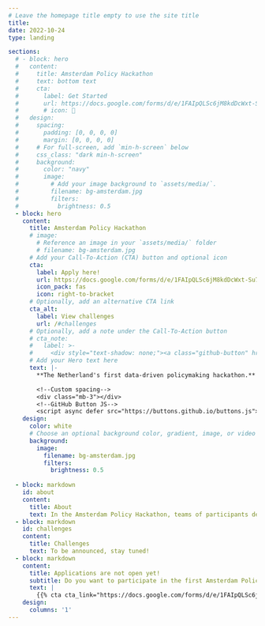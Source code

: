 ```yaml
---
# Leave the homepage title empty to use the site title
title:
date: 2022-10-24
type: landing

sections:
  # - block: hero
  #   content:
  #     title: Amsterdam Policy Hackathon
  #     text: bottom text
  #     cta:
  #       label: Get Started
  #       url: https://docs.google.com/forms/d/e/1FAIpQLSc6jM8kdDcWxt-Su7DlmraSccM4ZTA4pDgFGnEHH880IyugiA/viewform?usp=dialog
  #       # icon: 📝
  #   design:
  #     spacing:
  #       padding: [0, 0, 0, 0]
  #       margin: [0, 0, 0, 0]
  #     # For full-screen, add `min-h-screen` below
  #     css_class: "dark min-h-screen"
  #     background:
  #       color: "navy"
  #       image:
  #         # Add your image background to `assets/media/`.
  #         filename: bg-amsterdam.jpg
  #         filters:
  #           brightness: 0.5
  - block: hero
    content:
      title: Amsterdam Policy Hackathon
      # image:
        # Reference an image in your `assets/media/` folder
        # filename: bg-amsterdam.jpg
      # Add your Call-To-Action (CTA) button and optional icon
      cta:
        label: Apply here!
        url: https://docs.google.com/forms/d/e/1FAIpQLSc6jM8kdDcWxt-Su7DlmraSccM4ZTA4pDgFGnEHH880IyugiA/viewform?usp=dialog
        icon_pack: fas
        icon: right-to-bracket
      # Optionally, add an alternative CTA link
      cta_alt:
        label: View challenges
        url: /#challenges
      # Optionally, add a note under the Call-To-Action button
      # cta_note:
      #   label: >-
      #     <div style="text-shadow: none;"><a class="github-button" href="https://github.com/HugoBlox/hugo-blox-builder" data-icon="octicon-star" data-size="large" data-show-count="true" aria-label="Star">Star Hugo Blox Builder</a></div><div style="text-shadow: none;"><a class="github-button" href="https://github.com/wowchemy/starter-hugo-academic" data-icon="octicon-star" data-size="large" data-show-count="true" aria-label="Star">Star the Academic template</a></div>          
      # Add your Hero text here
      text: |-
        **The Netherland's first data-driven policymaking hackathon.**

        <!--Custom spacing-->
        <div class="mb-3"></div>
        <!--GitHub Button JS-->
        <script async defer src="https://buttons.github.io/buttons.js"></script>        
    design:
      color: white
      # Choose an optional background color, gradient, image, or video
      background:
        image:
          filename: bg-amsterdam.jpg
          filters:
            brightness: 0.5
  
  - block: markdown
    id: about
    content:
      title: About
      text: In the Amsterdam Policy Hackathon, teams of participants develop policy solutions to pressing societal issues from govermental and industry actors in a data-driven manner. Are you motivated to work together in a team of motivated, interdisciplenary peers to solve some of Europe's most pressing challenges? Then apply below!
  - block: markdown
    id: challenges
    content:
      title: Challenges
      text: To be announced, stay tuned!
  - block: markdown
    content:
      title: Applications are not open yet!
      subtitle: Do you want to participate in the first Amsterdam Policy Hackathon? Register below and join us in May 2025!
      text: |
        {{% cta cta_link="https://docs.google.com/forms/d/e/1FAIpQLSc6jM8kdDcWxt-Su7DlmraSccM4ZTA4pDgFGnEHH880IyugiA/viewform?usp=dialog" cta_text="Register now! →" cta_new_tab="true"%}}
    design:
      columns: '1'
---
```

